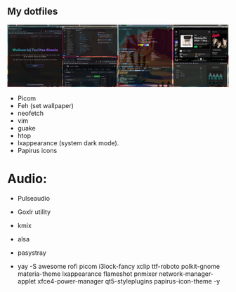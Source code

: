 ## My dotfiles

![Banner](screenshot.png)

- Picom
- Feh (set wallpaper)
- neofetch
- vim
- guake
- htop
- lxappearance (system dark mode).
- Papirus icons

# Audio:
- Pulseaudio
- Goxlr utility
- kmix
- alsa
- pasystray

- yay -S awesome rofi picom i3lock-fancy xclip ttf-roboto polkit-gnome materia-theme lxappearance flameshot pnmixer network-manager-applet xfce4-power-manager qt5-styleplugins papirus-icon-theme -y
